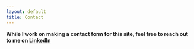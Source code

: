 ```yaml
---
layout: default
title: Contact
---
```


**While I work on making a contact form for this site, feel free to reach out to me on [LinkedIn](https://www.linkedin.com/in/bowen-kruse-b04364196/)**